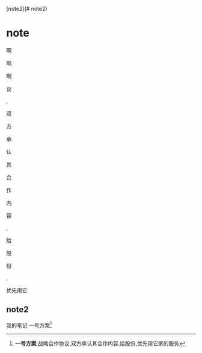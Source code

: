 [note2](# note2)
# note

啊

啊

啊

议

,

双


方



承


认


其


合


作


内


容


,


给


股


份


,

优先用它
## note2
我的笔记  一号方案[^a] 


[^a]:  **一号方案**;战略合作协议,双方承认其合作内容,给股份,优先用它家的服务
